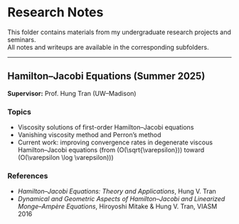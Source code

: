# Research Notes

This folder contains materials from my undergraduate research projects and seminars.  
All notes and writeups are available in the corresponding subfolders.

---

## Hamilton–Jacobi Equations (Summer 2025)

**Supervisor:** Prof. Hung Tran  (UW–Madison)

### Topics
- Viscosity solutions of first-order Hamilton–Jacobi equations  
- Vanishing viscosity method and Perron’s method  
- Current work: improving convergence rates in degenerate viscous Hamilton–Jacobi equations (from \(O(\sqrt{\varepsilon})\) toward \(O(\varepsilon \log \varepsilon)\))  

### References
- *Hamilton–Jacobi Equations: Theory and Applications*, Hung V. Tran  
- *Dynamical and Geometric Aspects of Hamilton–Jacobi and Linearized Monge–Ampère Equations*, Hiroyoshi Mitake & Hung V. Tran, VIASM 2016  


